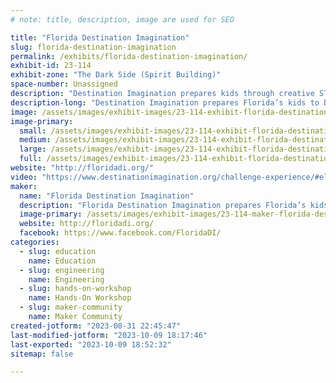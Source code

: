 ```yaml
---
# note: title, description, image are used for SEO

title: "Florida Destination Imagination"
slug: florida-destination-imagination
permalink: /exhibits/florida-destination-imagination/
exhibit-id: 23-114
exhibit-zone: "The Dark Side (Spirit Building)"
space-number: Unassigned
description: "Destination Imagination prepares kids through creative STEAM challenges."
description-long: "Destination Imagination prepares Florida’s kids to be the innovators of the future by combining the arts, sciences, and technology with creativity, teamwork, and problem solving.  The annual team based challenges consists of technical, engineering, scientific, improvisation and more.    "
image: /assets/images/exhibit-images/23-114-exhibit-florida-destination-imagination-screenshot-2023-06-01-145339-large.png
image-primary: 
  small: /assets/images/exhibit-images/23-114-exhibit-florida-destination-imagination-screenshot-2023-06-01-145339-small.png
  medium: /assets/images/exhibit-images/23-114-exhibit-florida-destination-imagination-screenshot-2023-06-01-145339-medium.png
  large: /assets/images/exhibit-images/23-114-exhibit-florida-destination-imagination-screenshot-2023-06-01-145339-large.png
  full: /assets/images/exhibit-images/23-114-exhibit-florida-destination-imagination-screenshot-2023-06-01-145339-full.png
website: "http://floridadi.org/"
video: "https://www.destinationimagination.org/challenge-experience/#elementor-action%3Aaction%3Dpopup%3Aopen%26settings%3DeyJpZCI6Ijg2OTkiLCJ0b2dnbGUiOmZhbHNlfQ%3D%3D"
maker: 
  name: "Florida Destination Imagination"
  description: "Florida Destination Imagination prepares Florida’s kids to be the innovators of the future by combining the arts, sciences, and technology with creativity, teamwork, and problem solving.  We provide open-ended challenges that produce inventions that solves real life problems. "
  image-primary: /assets/images/exhibit-images/23-114-maker-florida-destination-imagination-screenshot-2023-06-01-150036-medium.png
  website: http://floridadi.org/
  facebook: https://www.facebook.com/FloridaDI/
categories: 
  - slug: education
    name: Education
  - slug: engineering
    name: Engineering
  - slug: hands-on-workshop
    name: Hands-On Workshop
  - slug: maker-community
    name: Maker Community
created-jotform: "2023-08-31 22:45:47"
last-modified-jotform: "2023-10-09 18:17:46"
last-exported: "2023-10-09 18:52:32"
sitemap: false

---
```

